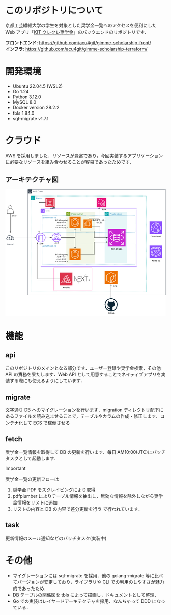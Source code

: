 # このリポジトリについて

京都工芸繊維大学の学生を対象とした奨学金一覧へのアクセスを便利にした Web アプリ「[KIT クレクレ奨学金](https://www.kit-gimme-scholarship.com/)」のバックエンドのリポジトリです．

**フロントエンド**: https://github.com/acu4git/gimme-scholarship-front/<br>
**インフラ**: https://github.com/acu4git/gimme-scholarship-terraform/

# 開発環境

- Ubuntu 22.04.5 (WSL2)
- Go 1.24
- Python 3.12.0
- MySQL 8.0
- Docker version 28.2.2
- tbls 1.84.0
- sql-migrate v1.7.1

# クラウド

AWS を採用しました．リソースが豊富であり，今回実装するアプリケーションに必要なリソースを組み合わせることが容易であったためです．

## アーキテクチャ図

![gs-architecture-ver2](クレクレ奨学金_aws02.png)

# 機能

## api

このリポジトリのメインとなる部分です．ユーザー登録や奨学金検索，その他 API の責務を果たします．Web API として用意することでネイティブアプリを実装する際にも使えるようにしています．

## migrate

文字通り DB へのマイグレーションを行います．migration ディレクトリ配下にあるファイルを読み込ませることで，テーブルやカラムの作成・修正します．コンテナ化して ECS で稼働させる

## fetch

奨学金一覧情報を取得して DB の更新を行います．毎日 AM10:00(JTC)にバッチタスクとして起動します．

> [!Important]
> 奨学金一覧の更新フローは
>
> 1. 奨学金 PDF をスクレイピングにより取得
> 2. pdfplumber によりテーブル情報を抽出し，無効な情報を除外しながら奨学金情報をリストに追加
> 3. リストの内容と DB の内容で差分更新を行う
>    で行われています．

## task

更新情報のメール通知などのバッチタスク(実装中)

# その他

- マイグレーションには sql-migrate を採用．他の golang-migrate 等に比べてバージョンが安定しており，ライブラリや CLI での利用のしやすさが魅力的であったため．
- DB テーブルの関係図を tbls によって描画し，ドキュメントとして整理．
- Go での実装はレイヤードアーキテクチャを採用．なんちゃって DDD になっている．
